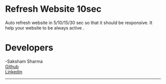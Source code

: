 # Refresh Website 10sec
Auto refresh website in 5/10/15/30 sec so that it should be responsive.
It help your website to be always active .


# Developers
-Saksham Sharma<br>
<a href="https://github.com/Sakshamoo17">Github</a>
<br>
<a href="https://www.linkedin.com/in/saksham-sharma-bb576b167/">Linkedin</a>
********
